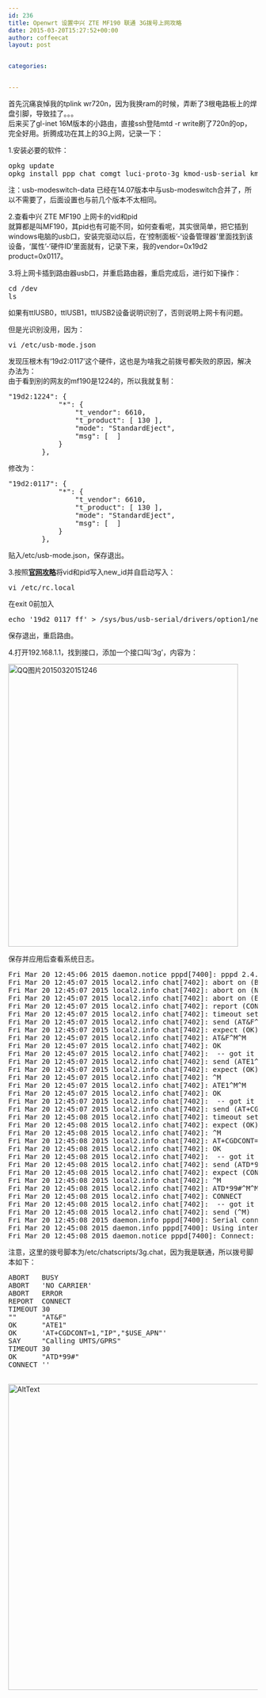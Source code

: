 ```yaml
---
id: 236
title: Openwrt 设置中兴 ZTE MF190 联通 3G拨号上网攻略
date: 2015-03-20T15:27:52+00:00
author: coffeecat
layout: post


categories:


---
```

首先沉痛哀悼我的tplink wr720n，因为我换ram的时候，弄断了3根电路板上的焊盘引脚，导致挂了。。。  
后来买了gl-inet 16M版本的小路由，直接ssh登陆mtd -r write刷了720n的op，完全好用。折腾成功在其上的3G上网，记录一下：

1.安装必要的软件：

<pre class="lang:sh decode:true " >opkg update
opkg install ppp chat comgt luci-proto-3g kmod-usb-serial kmod-usb-serial-option kmod-usb-serial-wwan usb-modeswitch kmod-usb-serial-wwan kmod-usb-acm kmod-usb2 kmod-usb-ohci kmod-usb-uhci sdparm</pre>

注：usb-modeswitch-data 已经在14.07版本中与usb-modeswitch合并了，所以不需要了，后面设置也与前几个版本不太相同。  
<!--more-->

2.查看中兴 ZTE MF190 上网卡的vid和pid  
就算都是叫MF190，其pid也有可能不同，如何查看呢，其实很简单，把它插到windows电脑的usb口，安装完驱动以后，在‘控制面板’-‘设备管理器’里面找到该设备，‘属性’-‘硬件ID’里面就有，记录下来，我的vendor=0x19d2 product=0x0117。

3.将上网卡插到路由器usb口，并重启路由器，重启完成后，进行如下操作：

<pre class="lang:sh decode:true " >cd /dev
ls</pre>

如果有ttlUSB0，ttlUSB1，ttlUSB2设备说明识别了，否则说明上网卡有问题。

但是光识别没用，因为：

<pre class="lang:sh decode:true " >vi /etc/usb-mode.json</pre>

发现压根木有‘19d2:0117’这个硬件，这也是为啥我之前拨号都失败的原因，解决办法为：  
由于看到别的网友的mf190是1224的，所以我就复制：

<pre class="lang:vim decode:true " >"19d2:1224": {
			"*": {
				"t_vendor": 6610,
				"t_product": [ 130 ],
				"mode": "StandardEject",
				"msg": [  ]
			}
		},</pre>

修改为：

<pre class="lang:vim decode:true " >"19d2:0117": {
			"*": {
				"t_vendor": 6610,
				"t_product": [ 130 ],
				"mode": "StandardEject",
				"msg": [  ]
			}
		},</pre>

贴入/etc/usb-mode.json，保存退出。

3.按照[**官网攻略**](http://wiki.openwrt.org/doc/recipes/3gdongle)将vid和pid写入new_id并自启动写入：

<pre class="lang:sh decode:true " >vi /etc/rc.local</pre>

在exit 0前加入

<pre class="lang:vim decode:true " >echo '19d2 0117 ff' &gt; /sys/bus/usb-serial/drivers/option1/new_id</pre>

保存退出，重启路由。

4.打开192.168.1.1，找到接口，添加一个接口叫‘3g’，内容为：

[<img src="https://jibenfa.github.io/uploads/2015/03/QQ20150320151246.png" alt="QQ图片20150320151246" width="464" height="571" class="alignnone size-full wp-image-238" srcset="https://jibenfa.github.io/uploads/2015/03/QQ图片20150320151246.png 464w, https://jibenfa.github.io/uploads/2015/03/QQ20150320151246-244x300.png 244w" sizes="(max-width: 464px) 100vw, 464px" />](https://jibenfa.github.io/uploads/2015/03/QQ20150320151246.png)

保存并应用后查看系统日志。

<pre class="lang:vim decode:true " >Fri Mar 20 12:45:06 2015 daemon.notice pppd[7400]: pppd 2.4.7 started by root, uid 0
Fri Mar 20 12:45:07 2015 local2.info chat[7402]: abort on (BUSY)
Fri Mar 20 12:45:07 2015 local2.info chat[7402]: abort on (NO CARRIER)
Fri Mar 20 12:45:07 2015 local2.info chat[7402]: abort on (ERROR)
Fri Mar 20 12:45:07 2015 local2.info chat[7402]: report (CONNECT)
Fri Mar 20 12:45:07 2015 local2.info chat[7402]: timeout set to 30 seconds
Fri Mar 20 12:45:07 2015 local2.info chat[7402]: send (AT&F^M)
Fri Mar 20 12:45:07 2015 local2.info chat[7402]: expect (OK)
Fri Mar 20 12:45:07 2015 local2.info chat[7402]: AT&F^M^M
Fri Mar 20 12:45:07 2015 local2.info chat[7402]: OK
Fri Mar 20 12:45:07 2015 local2.info chat[7402]:  -- got it
Fri Mar 20 12:45:07 2015 local2.info chat[7402]: send (ATE1^M)
Fri Mar 20 12:45:07 2015 local2.info chat[7402]: expect (OK)
Fri Mar 20 12:45:07 2015 local2.info chat[7402]: ^M
Fri Mar 20 12:45:07 2015 local2.info chat[7402]: ATE1^M^M
Fri Mar 20 12:45:07 2015 local2.info chat[7402]: OK
Fri Mar 20 12:45:07 2015 local2.info chat[7402]:  -- got it
Fri Mar 20 12:45:07 2015 local2.info chat[7402]: send (AT+CGDCONT=1,"IP","3gnet"^M)
Fri Mar 20 12:45:08 2015 local2.info chat[7402]: timeout set to 30 seconds
Fri Mar 20 12:45:08 2015 local2.info chat[7402]: expect (OK)
Fri Mar 20 12:45:08 2015 local2.info chat[7402]: ^M
Fri Mar 20 12:45:08 2015 local2.info chat[7402]: AT+CGDCONT=1,"IP","3gnet"^M^M
Fri Mar 20 12:45:08 2015 local2.info chat[7402]: OK
Fri Mar 20 12:45:08 2015 local2.info chat[7402]:  -- got it
Fri Mar 20 12:45:08 2015 local2.info chat[7402]: send (ATD*99#^M)
Fri Mar 20 12:45:08 2015 local2.info chat[7402]: expect (CONNECT)
Fri Mar 20 12:45:08 2015 local2.info chat[7402]: ^M
Fri Mar 20 12:45:08 2015 local2.info chat[7402]: ATD*99#^M^M
Fri Mar 20 12:45:08 2015 local2.info chat[7402]: CONNECT
Fri Mar 20 12:45:08 2015 local2.info chat[7402]:  -- got it
Fri Mar 20 12:45:08 2015 local2.info chat[7402]: send (^M)
Fri Mar 20 12:45:08 2015 daemon.info pppd[7400]: Serial connection established.
Fri Mar 20 12:45:08 2015 daemon.info pppd[7400]: Using interface 3g-3g
Fri Mar 20 12:45:08 2015 daemon.notice pppd[7400]: Connect: 3g-3g &lt;--&gt; /dev/ttyUSB2</pre>

注意，这里的拨号脚本为/etc/chatscripts/3g.chat，因为我是联通，所以拨号脚本如下：

<pre class="lang:vim decode:true " >ABORT   BUSY
ABORT   'NO CARRIER'
ABORT   ERROR
REPORT  CONNECT
TIMEOUT 30
""      "AT&F"
OK      "ATE1"
OK      'AT+CGDCONT=1,"IP","$USE_APN"'
SAY     "Calling UMTS/GPRS"
TIMEOUT 30
OK      "ATD*99#"
CONNECT ''</pre>

<br>
<img src="https://jibenfa.github.io/uploads/2015/03/IMG_20150320_153346.jpg" width="1000" height="618" alt="AltText" />
<br>